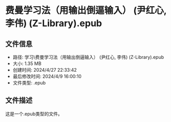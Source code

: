 ﻿# 费曼学习法（用输出倒逼输入） (尹红心, 李伟) (Z-Library).epub

## 文件信息
- 路径: 学习\费曼学习法（用输出倒逼输入） (尹红心, 李伟) (Z-Library).epub
- 大小: 1.35 MB
- 创建时间: 2024/4/27 22:33:42
- 最后修改时间: 2024/4/9 16:00:10
- 文件类型: .epub

## 文件描述
这是一个.epub类型的文件。

